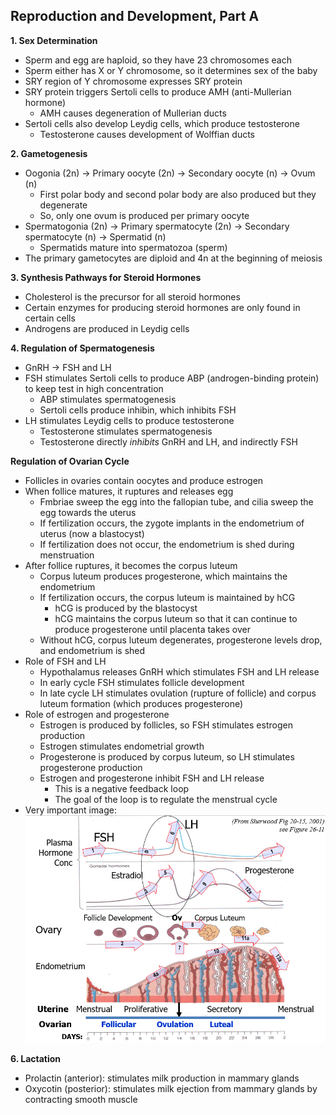 ## Reproduction and Development, Part A

**1. Sex Determination**
- Sperm and egg are haploid, so they have 23 chromosomes each
- Sperm either has X or Y chromosome, so it determines sex of the baby
- SRY region of Y chromosome expresses SRY protein
- SRY protein triggers Sertoli cells to produce AMH (anti-Mullerian hormone)
    - AMH causes degeneration of Mullerian ducts
- Sertoli cells also develop Leydig cells, which produce testosterone
    - Testosterone causes development of Wolffian ducts

**2. Gametogenesis**
- Oogonia (2n) -> Primary oocyte (2n) -> Secondary oocyte (n) -> Ovum (n)
    - First polar body and second polar body are also produced but they degenerate
    - So, only one ovum is produced per primary oocyte
- Spermatogonia (2n) -> Primary spermatocyte (2n) -> Secondary spermatocyte (n) -> Spermatid (n)
    - Spermatids mature into spermatozoa (sperm)
- The primary gametocytes are diploid and 4n at the beginning of meiosis

**3. Synthesis Pathways for Steroid Hormones**
- Cholesterol is the precursor for all steroid hormones
- Certain enzymes for producing steroid hormones are only found in certain cells
- Androgens are produced in Leydig cells

**4. Regulation of Spermatogenesis**
- GnRH -> FSH and LH
- FSH stimulates Sertoli cells to produce ABP (androgen-binding protein) to keep test in high concentration
    - ABP stimulates spermatogenesis
    - Sertoli cells produce inhibin, which inhibits FSH
- LH stimulates Leydig cells to produce testosterone
    - Testosterone stimulates spermatogenesis
    - Testosterone directly _inhibits_ GnRH and LH, and indirectly FSH

**Regulation of Ovarian Cycle**
- Follicles in ovaries contain oocytes and produce estrogen
- When follice matures, it ruptures and releases egg
    - Fmbriae sweep the egg into the fallopian tube, and cilia sweep the egg towards the uterus
    - If fertilization occurs, the zygote implants in the endometrium of uterus (now a blastocyst)
    - If fertilization does not occur, the endometrium is shed during menstruation
- After follice ruptures, it becomes the corpus luteum
    - Corpus luteum produces progesterone, which maintains the endometrium
    - If fertilization occurs, the corpus luteum is maintained by hCG
        - hCG is produced by the blastocyst
        - hCG maintains the corpus luteum so that it can continue to produce progesterone until placenta takes over
    - Without hCG, corpus luteum degenerates, progesterone levels drop, and endometrium is shed
- Role of FSH and LH
    - Hypothalamus releases GnRH which stimulates FSH and LH release
    - In early cycle FSH stimulates follicle development
    - In late cycle LH stimulates ovulation (rupture of follicle) and corpus luteum formation (which produces progesterone)
- Role of estrogen and progesterone
    - Estrogen is produced by follicles, so FSH stimulates estrogen production
    - Estrogen stimulates endometrial growth
    - Progesterone is produced by corpus luteum, so LH stimulates progesterone production
    - Estrogen and progesterone inhibit FSH and LH release
        - This is a negative feedback loop
        - The goal of the loop is to regulate the menstrual cycle
- Very important image:
![Menstrual cycle](Screenshot_1.png)

**6. Lactation**
- Prolactin (anterior): stimulates milk production in mammary glands
- Oxycotin (posterior): stimulates milk ejection from mammary glands by contracting smooth muscle

